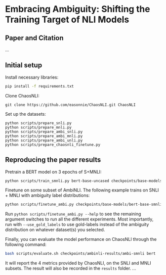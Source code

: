 # Embracing Ambiguity: Shifting the Training Target of NLI Models

## Paper and Citation
...

## Initial setup
Install necessary libraries:
``` bash
pip install -f requirements.txt
```

Clone ChaosNLI:
```
git clone https://github.com/easonnie/ChaosNLI.git ChaosNLI
```

Set up the datasets:
```
python scripts/prepare_snli.py
python scripts/prepare_mnli.py
python scripts/prepare_ambi_snli.py
python scripts/prepare_ambi_mnli.py
python scripts/prepare_ambi_unli.py
python scripts/prepare_chaosnli_finetune.py
```

## Reproducing the paper results

Pretrain a BERT model on 3 epochs of S+MNLI:
``` bash
python scripts/train_smnli.py bert-base-uncased checkpoints/base-models/bert-base-smnli
```

Finetune on some subset of AmbiNLI. The following example trains on SNLI + MNLI with ambiguity label distributions:
``` bash
python scripts/finetune_ambi.py checkpoints/base-models/bert-base-smnli/ checkpoints/ambinli-results/ambi-smnli --use_snli --use_mnli
```

Run `python scripts/finetune_ambi.py --help` to see the remaining argument switches to run all the different experiments. Most importantly, run with `--use_gold_labels` to use gold-labels instead of the ambiguity distribution on whatever dataset(s) you selected.

Finally, you can evaluate the model performance on ChaosNLI through the following command:
``` bash
bash scripts/evaluate.sh checkpoints/ambinli-results/ambi-smnli bert
```

It will report the 4 metrics provided by ChaosNLI, on the SNLI and MNLI subsets. The result will also be recorded in the `results` folder.
...
